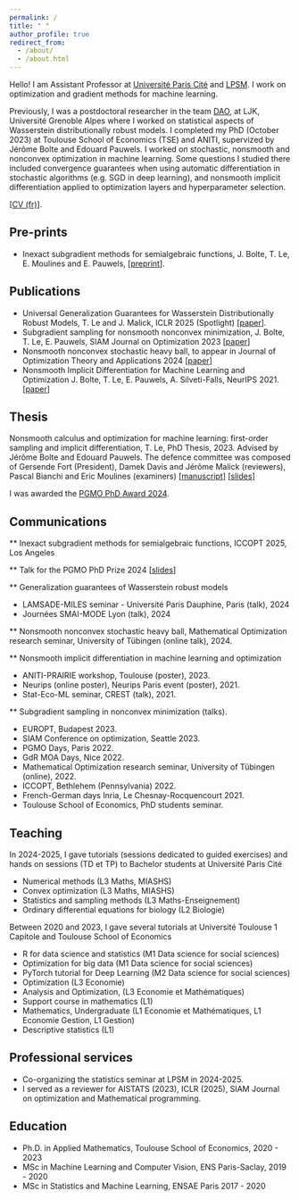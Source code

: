 ```yaml
---
permalink: /
title: " "
author_profile: true
redirect_from: 
  - /about/
  - /about.html
---
```


Hello! I am Assistant Professor at [Université Paris Cité](https://u-paris.fr/) and [LPSM](https://www.lpsm.paris/equipes/stat/index). I work on optimization and gradient methods for machine learning.


Previously, I was a postdoctoral researcher in the team [DAO](https://dao-ljk.imag.fr/), at LJK, Université Grenoble Alpes where I worked on statistical aspects of Wasserstein distributionally robust models. I completed my PhD (October 2023) at Toulouse School of Economics (TSE) and ANITI, supervized by Jérôme Bolte and Edouard Pauwels. I worked on stochastic, nonsmooth and nonconvex optimization in machine learning. Some questions I studied there included convergence guarantees when using automatic differentiation in stochastic algorithms (e.g. SGD in deep learning), and nonsmooth implicit differentiation applied to optimization layers and hyperparameter selection.


\[[CV (fr)](https://ntamle.github.io/cv_tam_le.pdf)\].

## Pre-prints

* Inexact subgradient methods for semialgebraic functions, J. Bolte, T. Le, E. Moulines and E. Pauwels, \[[preprint](https://arxiv.org/abs/2404.19517)\].
  
## Publications

* Universal Generalization Guarantees for Wasserstein Distributionally Robust Models, T. Le and J. Malick,  ICLR 2025 (Spotlight) \[[paper](https://arxiv.org/pdf/2402.11981)\]. 
* Subgradient sampling for nonsmooth nonconvex minimization, J. Bolte, T. Le, E. Pauwels, SIAM Journal on Optimization 2023 \[[paper](https://arxiv.org/abs/2202.13744)\]
* Nonsmooth nonconvex stochastic heavy ball, to appear in Journal of Optimization Theory and Applications 2024 \[[paper](https://arxiv.org/abs/2304.13328)\]
* Nonsmooth Implicit Differentiation for Machine Learning and Optimization J. Bolte, T. Le, E. Pauwels, A. Silveti-Falls, NeurIPS 2021. \[[paper](https://arxiv.org/abs/2106.04350)\]



## Thesis
Nonsmooth calculus and optimization for machine learning: first-order sampling and implicit differentiation, T. Le, PhD Thesis, 2023. Advised by Jérôme Bolte and Edouard Pauwels. The defence committee was composed of Gersende Fort (President), Damek Davis and Jérôme Malick (reviewers), Pascal Bianchi and Eric Moulines (examiners) \[[manuscript](https://ntamle.github.io/files/manuscript.pdf)\] \[[slides](https://ntamle.github.io/files/slides.pdf)\] 



I was awarded the [PGMO PhD Award 2024](https://www.fondation-hadamard.fr/en/our-programs/thematic-programs/pgmohome/phd-awards). 


## Communications

**  Inexact subgradient methods for semialgebraic functions, ICCOPT 2025, Los Angeles


** Talk for the PGMO PhD Prize 2024 \[[slides](https://ntamle.github.io/files/pgmo_phd_prize_slides.pdf)\]



** Generalization guarantees of Wasserstein robust models

* LAMSADE-MILES seminar - Université Paris Dauphine, Paris (talk), 2024
* Journées SMAI-MODE Lyon (talk), 2024


**  Nonsmooth nonconvex stochastic heavy ball,  Mathematical Optimization research seminar, University of Tübingen (online talk), 2024.

** Nonsmooth implicit differentiation in machine learning and optimization

* ANITI-PRAIRIE workshop, Toulouse (poster), 2023.
* Neurips (online poster), Neurips Paris event (poster), 2021.
* Stat-Eco-ML seminar, CREST (talk), 2021.

  
** Subgradient sampling in nonconvex minimization (talks).

* EUROPT, Budapest 2023.
* SIAM Conference on optimization, Seattle 2023. 
* PGMO Days, Paris 2022.
* GdR MOA Days, Nice 2022.
* Mathematical Optimization research seminar, University of Tübingen (online), 2022.
* ICCOPT, Bethlehem (Pennsylvania) 2022.
* French-German days Inria, Le Chesnay-Rocquencourt 2021.
* Toulouse School of Economics, PhD students seminar.

 

## Teaching

In 2024-2025, I gave tutorials (sessions dedicated to guided exercises) and hands on sessions (TD et TP) to Bachelor students  at Université Paris Cité

* Numerical methods (L3 Maths, MIASHS)
* Convex optimization (L3 Maths, MIASHS)
* Statistics and sampling methods (L3 Maths-Enseignement)
* Ordinary differential equations for biology (L2 Biologie)

Between 2020 and 2023, I gave several tutorials at Université Toulouse 1 Capitole and Toulouse School of Economics

* R for data science and statistics (M1 Data science for social sciences)
* Optimization for big data (M1 Data science for social sciences)
* PyTorch tutorial for Deep Learning (M2 Data science for social sciences)
* Optimization (L3 Economie)
* Analysis and Optimization, (L3 Economie et Mathématiques)
* Support course in mathematics (L1)
* Mathematics, Undergraduate (L1 Economie et Mathématiques, L1 Economie Gestion, L1 Gestion)
* Descriptive statistics (L1)


## Professional services

* Co-organizing the statistics seminar at LPSM in 2024-2025.
* I served as a reviewer for AISTATS (2023), ICLR (2025), SIAM Journal on optimization and Mathematical programming.

## Education
* Ph.D. in Applied Mathematics, Toulouse School of Economics, 2020 - 2023
* MSc in Machine Learning and Computer Vision, ENS Paris-Saclay, 2019 - 2020
* MSc in Statistics and Machine Learning, ENSAE Paris 2017 - 2020





